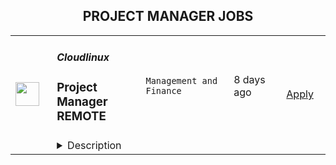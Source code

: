 <div align="center"><h2>PROJECT MANAGER JOBS</h2></div><table><tr>
                <td width="100" height="100" rowspan="2">
                    <img src="https://wwr-pro.s3.amazonaws.com/logos/0077/5590/logo.gif" width="38px" height="auto">
                </td>
                <td width="300">
                    <h5>Cloudlinux</h5>
                    <h3> Project Manager REMOTE</h3>
                </td>
                <td width="300">
                    <code>Management and Finance</code>
                </td>
                <td width="200">
                <text>8 days ago</text>
                </td>
                <td width="100" rowspan="2">
                <a href="https://weworkremotely.com/listings/cloudlinux-project-manager-remote-1" align="right" target="_blank">Apply</a>
                </td>
            </tr>
            <tr>
                <td colspan="3">
                <details><summary>Description</summary>
                <img src="https://we-work-remotely.imgix.net/logos/0077/5590/logo.gif?ixlib=rails-4.0.0&w=50&h=50&dpr=2&fit=fill&auto=compress" />

<p>
  <strong>Headquarters:</strong> Tbilisi, Georgia
    <br /><strong>URL:</strong> <a href="https://www.cloudlinux.com/">https://www.cloudlinux.com/</a>
</p>

<p>At Cloudlinux we are leaders in providing IT-solutions for web hosting. Here, you get an opportunity to work with unique technologies and solve complicated tasks in teams of what might just be the best specialists in the industry. Thanks to remote work, you will be able to live the way you like. You will open new horizons for professional and personal development and realize your bold ideas.<br><br></p>
<p>We are currently looking for a Project Manager with a Linux software development background to manage multiple development teams for KernelCare. It is a CloudLinux's fastest-growing product, which provides automated kernel security updates without reboots for most popular Linux distributions. It ensures optimal performance and uptime by allowing hosting providers and enterprises to keep kernels up-to-date with all security patches while keeping servers online.</p>
<p>Become part of the team of experts and work with top notch developers to contribute to open source.You can find more details about the project and the company on our branded websites at Cloudlinux.com and TuxCare.com.<br></p>
<p>Join us to make a difference!</p>
<p>As our Project Manager for our KernelCare team you will:</p>
<ul> <li>Be accountable for defining, planning, orchestrating, and delivering a given strategic initiative</li> <li>Directly manage all aspects of the project life cycle and oversees all phases of a project</li> <li>Rigorously manage scope to ensure commitments are achieved within agreed upon time, cost, and quality parameters</li> <li>Work with multiple stakeholders to prioritize work</li> <li>Define and track project milestones while developing, maintaining, and reporting on an overall integrated delivery plan</li> </ul>
<p><strong>Requirements</strong></p>
<p><br></p>
<ul> <li>5+ years of experience in a project management role</li> <li>Programming/software development background </li> <li>Excellent organizational and interpersonal skills</li> <li>Extensive knowledge and expertise in the use of project management tools </li> <li>Strong leadership qualities  </li> <li>Agile  / Scrum</li> <li>Ability to communicate at all levels with clarity and precision both written and verbally</li> <li>Upper intermediate level of English is required, Russian would be a plus</li> </ul>
<p><br><br></p>
<p><strong>Benefits</strong></p>
<p>What's in it for you?</p>
<ul> <li>A great opportunity for professional development within the young and fast-growing company.</li> <li>Interesting and challenging projects</li> <li>Knowledge-Exchange</li> <li>Remote work with long-term employment on a full-time basis under contract</li> <li>High-level compensation based on the performance reviews</li> <li>Flexible working hours</li> <li>Paid one month vacation per year and sick leaves</li> <li>Medical insurance reimbursement</li> <li>English educational programs</li> <li>Ability to study and attend seminars and training according to the request</li> <li>Co-working and gym/sports compensations</li> <li>The opportunity to receive a reward for the most innovative idea that the company can patent</li> </ul>
<p><em>By applying for this position, you agree with </em><a href="https://cloudlinux.com/privacy-policy" class="external"><em>Cloudlinux Privacy Policy</em></a><em> and give us your consent to maintain and process your personal data with this respect. Please read our Privacy Policy for more information.</em></p>

<p><strong>To apply:</strong> <a href="https://weworkremotely.com/remote-jobs/cloudlinux-project-manager-remote-1">https://weworkremotely.com/remote-jobs/cloudlinux-project-manager-remote-1</a></p>

                </details>
                </td>
            </tr>,<tr>
                <td width="100" height="100" rowspan="2">
                    <img src="https://wwr-pro.s3.amazonaws.com/logos/0074/6430/logo.gif" width="38px" height="auto">
                </td>
                <td width="300">
                    <h5>Coldsmoke Creative</h5>
                    <h3> Senior Ecommerce Project Manager for Shopify Plus Agency</h3>
                </td>
                <td width="300">
                    <code>Product</code>
                </td>
                <td width="200">
                <text>160 days ago</text>
                </td>
                <td width="100" rowspan="2">
                <a href="https://weworkremotely.com/remote-jobs/coldsmoke-creative-senior-ecommerce-project-manager-for-shopify-plus-agency" align="right" target="_blank">Apply</a>
                </td>
            </tr>
            <tr>
                <td colspan="3">
                <details><summary>Description</summary>
                <img src="https://we-work-remotely.imgix.net/logos/0074/6430/logo.gif?ixlib=rails-4.0.0&w=50&h=50&dpr=2&fit=fill&auto=compress" />

<p>
  <strong>Headquarters:</strong> Washington, DC
    <br /><strong>URL:</strong> <a href="http://coldsmoke.co">http://coldsmoke.co</a>
</p>

<div><strong>Position Title</strong></div><div>Senior Project Manager</div><div><br></div><div><strong>About the Agency</strong></div><div>Coldsmoke Creative, a leading certified Shopify Plus Partner agency, specializes in the custom design and development of high-growth ecommerce stores.  We are a fully remote team with presence across Washington, D.C., New York, and Mexico City. We work with some of the most exciting brands on Shopify Plus like Bodega, ILIA Beauty, and BYLT Basics, and we're expanding our team to help us to continue to deliver high-quality and high-performing capabilities to our clients. We're a fun group and we're growing fast! This is a great opportunity to join a fast-growing agency!</div><div><br></div><div><strong>Position Overview</strong></div><div>We’re looking for a proactive and detail-oriented Senior Project Manager to join our team. You will be the project leader and primary client contact in managing all phases of e-commerce &amp; web projects. You will be joining our small, but passionate team as a key part of our growing agency.</div><div><br></div><div><strong>Responsibilities</strong></div><ul>
<li>Provide end-to-end project management</li>
<li>Ensure projects are delivered to a high standard, on time and within budget</li>
<li>Build strong relationships with our clients and provide insight and strategy</li>
<li>Participate in the planning of project requirements, strategy, analysis and delivery processes</li>
<li>Plan, organize and schedule activities to meet project objectives</li>
<li>Carry out associated administrative activities</li>
<li>Motivate and monitor the progress of work performed by team members</li>
<li>Prepare project profitability reports as required</li>
<li>Work closely with the founder and team to identify opportunities for improving efficiency and profitability</li>
</ul><div><br></div><div><strong>Requirements</strong></div><ul>
<li>Experience as a Project Manager and/or client facing role</li>
<li>Meticulous organization and time management skills</li>
<li>Excellent communication and team management skills</li>
<li>Hands on experience with project management software (e.g. ClickUp preferred!)</li>
<li>Familiarity with Shopify and HTML/CSS a big bonus!</li>
</ul><div>
<br><br>
</div><div><strong>Benefits</strong></div><ul>
<li>Flexible working hours</li>
<li>5 weeks of PTO (immediately)</li>
<li>Fully remote</li>
<li>Medical/Dental/Vision</li>
<li>Profit Sharing</li>
<li>Opportunities for progression within a growing agency</li>
</ul><div>
<br><br>
</div><div>Project managers should aim to have 50% billable hours</div><div>
<br><strong>To apply<br><br></strong>Please fill out the <a href="https://forms.clickup.com/f/88b1e-18020/D34WV24XIB1KZ2DBF2">form here</a>. <br><br>We look forward to meeting you!<br><br>
</div>

<p><strong>To apply:</strong> <a href="https://weworkremotely.com/remote-jobs/coldsmoke-creative-senior-ecommerce-project-manager-for-shopify-plus-agency">https://weworkremotely.com/remote-jobs/coldsmoke-creative-senior-ecommerce-project-manager-for-shopify-plus-agency</a></p>

                </details>
                </td>
            </tr></table>